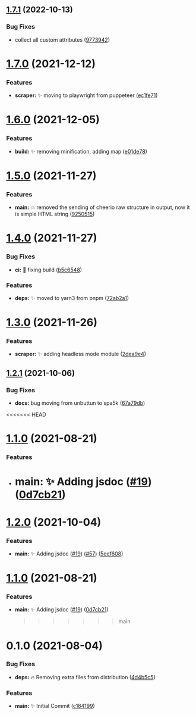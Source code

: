 ## [1.7.1](https://github.com/vpukhanov/quick-scraper/compare/v1.7.0...v1.7.1) (2022-10-13)


### Bug Fixes

* collect all custom attributes ([9773942](https://github.com/vpukhanov/quick-scraper/commit/97739428cebfa3ec8068e4bf7d70e61d0f6f302c))

# [1.7.0](https://github.com/spa5k/quick-scraper/compare/v1.6.0...v1.7.0) (2021-12-12)


### Features

* **scraper:** ✨ moving to playwright from puppeteer ([ec1fe71](https://github.com/spa5k/quick-scraper/commit/ec1fe71237af14cfedeb32fd9be04eb4db2f118c))

# [1.6.0](https://github.com/spa5k/quick-scraper/compare/v1.5.0...v1.6.0) (2021-12-05)


### Features

* **build:** ✨ removing minification, adding map ([e01de78](https://github.com/spa5k/quick-scraper/commit/e01de78e2a98fe7c0b9e3c11ae349bede5e1c7cc))

# [1.5.0](https://github.com/spa5k/quick-scraper/compare/v1.4.0...v1.5.0) (2021-11-27)


### Features

* **main:** 💥 removed the sending of cheerio raw structure in output, now it is simple HTML string ([9250515](https://github.com/spa5k/quick-scraper/commit/92505152162669d23ae6e3e0ec55f7fa6c63f9dc))

# [1.4.0](https://github.com/spa5k/quick-scraper/compare/v1.3.0...v1.4.0) (2021-11-27)

### Bug Fixes

- **ci:** 💚 fixing build ([b5c6548](https://github.com/spa5k/quick-scraper/commit/b5c65487d1f00c811098b63025c125d20e1d5908))

### Features

- **deps:** ✨ moved to yarn3 from pnpm ([72ab2a1](https://github.com/spa5k/quick-scraper/commit/72ab2a1e3ee0479d14ca08c28d54f2f1ad7995be))

# [1.3.0](https://github.com/spa5k/quick-scraper/compare/v1.2.1...v1.3.0) (2021-11-26)

### Features

- **scraper:** ✨ adding headless mode module ([2dea9e4](https://github.com/spa5k/quick-scraper/commit/2dea9e409359aab1b0604c6c462aef55b5346c19))

## [1.2.1](https://github.com/spa5k/quick-scraper/compare/v1.2.0...v1.2.1) (2021-10-06)

### Bug Fixes

- **docs:** bug moving from unbuttun to spa5k ([67a79db](https://github.com/spa5k/quick-scraper/commit/67a79db201e47b15b3add5bdf9d8d904b3c505bf))

<<<<<<< HEAD

# [1.1.0](https://github.com/spa5k/quick-scraper/compare/v1.0.1...v1.1.0) (2021-08-21)

### Features

- # **main:** ✨ Adding jsdoc ([#19](https://github.com/spa5k/quick-scraper/issues/19)) ([0d7cb21](https://github.com/spa5k/quick-scraper/commit/0d7cb217dc1f8be4fe101ab31c96bd6d1a272610))

# [1.2.0](https://github.com/Unbuttun/quick-scraper/compare/v1.1.0...v1.2.0) (2021-10-04)

### Features

- **main:** ✨ Adding jsdoc ([#19](https://github.com/Unbuttun/quick-scraper/issues/19)) ([#57](https://github.com/Unbuttun/quick-scraper/issues/57)) ([5eef608](https://github.com/Unbuttun/quick-scraper/commit/5eef608b4cdb609aad57016692e66b0014803af0))

# [1.1.0](https://github.com/Unbuttun/quick-scraper/compare/v1.0.1...v1.1.0) (2021-08-21)

### Features

- **main:** ✨ Adding jsdoc ([#19](https://github.com/Unbuttun/quick-scraper/issues/19)) ([0d7cb21](https://github.com/Unbuttun/quick-scraper/commit/0d7cb217dc1f8be4fe101ab31c96bd6d1a272610))
  > > > > > > > main

# 0.1.0 (2021-08-04)

### Bug Fixes

- **deps:** 🔥 Removing extra files from distribution ([4d4b5c5](https://github.com/spa5k/chinese-numbers-to-arabic/commit/4d4b5c5de072e80dab46718999da9caad234888b))

### Features

- **main:** ✨ Initial Commit ([c184199](https://github.com/spa5k/chinese-numbers-to-arabic/commit/c184199dfe2b442d0081dd95cf60f2e03baf1137))
